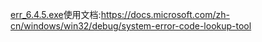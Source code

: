 [err_6.4.5.exe](https://download.microsoft.com/download/4/3/2/432140e8-fb6c-4145-8192-25242838c542/Err_6.4.5/Err_6.4.5.exe)使用文档:https://docs.microsoft.com/zh-cn/windows/win32/debug/system-error-code-lookup-tool

